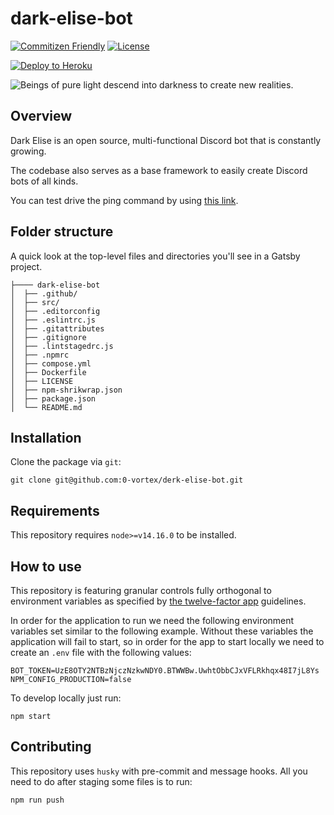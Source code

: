 # dark-elise-bot

[![Commitizen Friendly](https://img.shields.io/badge/commitizen-friendly-brightgreen.svg)](http://commitizen.github.io/cz-cli/)
 [![License](https://img.shields.io/github/license/0-vortex/workers-lastfm-shields)](./LICENSE)

[![Deploy to Heroku](https://www.herokucdn.com/deploy/button.png)](https://heroku.com/deploy)

![Beings of pure light descend into darkness to create new realities.](https://cdn.discordapp.com/app-icons/319966503673790464/9951dae7aa67afda1a674f4c8d3d1d9e.png?size=128)

## Overview

Dark Elise is an open source, multi-functional Discord bot that is constantly growing. 

The codebase also serves as a base framework to easily create Discord bots of all kinds.

You can test drive the ping command by using [this link](https://discord.com/api/oauth2/authorize?client_id=319966503673790464&permissions=93248&scope=bot).

## Folder structure

A quick look at the top-level files and directories you'll see in a Gatsby project.

```
├──── dark-elise-bot
│  ├── .github/
│  ├── src/
│  ├── .editorconfig
│  ├── .eslintrc.js
│  ├── .gitattributes
│  ├── .gitignore
│  ├── .lintstagedrc.js
│  ├── .npmrc
│  ├── compose.yml
│  ├── Dockerfile
│  ├── LICENSE
│  ├── npm-shrikwrap.json
│  ├── package.json
│  └── README.md
```

## Installation

Clone the package via `git`:

```shell
git clone git@github.com:0-vortex/derk-elise-bot.git
```

## Requirements

This repository requires `node>=v14.16.0` to be installed.

## How to use

This repository is featuring granular controls fully orthogonal to environment variables as specified by [the twelve-factor app](https://12factor.net) guidelines.

In order for the application to run we need the following environment variables set similar to the following example.
Without these variables the application will fail to start, so in order for the app to start locally we need to create an `.env` file with the following values:

```shell
BOT_TOKEN=UzE8OTY2NTBzNjczNzkwNDY0.BTWWBw.UwhtObbCJxVFLRkhqx48I7jL8Ys
NPM_CONFIG_PRODUCTION=false
```

To develop locally just run:

```shell
npm start
```

## Contributing

This repository uses `husky` with pre-commit and message hooks. All you need to do after staging some files is to run:

```shell
npm run push
```
